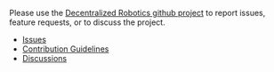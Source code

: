 Please use the [Decentralized Robotics github project](https://github.com/decentralizedrobotics/decentralizedrobotics) to report issues, feature requests, or to discuss the project.

 * [Issues](https://github.com/decentralizedrobotics/decentralizedrobotics/issues)
 * [Contribution Guidelines](https://github.com/decentralizedrobotics/decentralizedrobotics/blob/main/CONTRIBUTING.md)
 * [Discussions](https://github.com/decentralizedrobotics/decentralizedrobotics/discussions)


